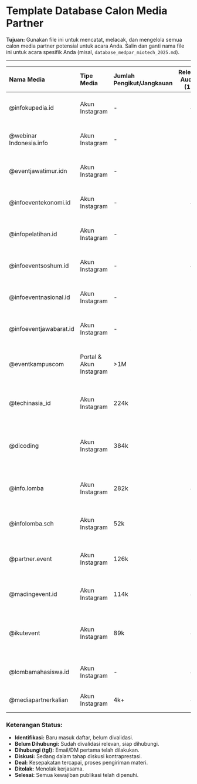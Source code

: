 # Template Database Calon Media Partner

**Tujuan:** Gunakan file ini untuk mencatat, melacak, dan mengelola semua calon media partner potensial untuk acara Anda. Salin dan ganti nama file ini untuk acara spesifik Anda (misal, `database_medpar_miotech_2025.md`).

---

| Nama Media | Tipe Media | Jumlah Pengikut/Jangkauan | Relevansi Audiens (1-5) | Narahubung (Email/IG) | Status | Catatan / Kontraprestasi yang Ditawarkan |
| :--- | :--- | :--- | :---: | :--- | :--- | :--- |
| @infokupedia.id | Akun Instagram | - | 4 | Cek bio Instagram | Belum Dihubungi | Sumber: infokampusku.id. Gratis dg S&K (follow 8 akun). |
| @webinar Indonesia.info | Akun Instagram | - | 5 | Cek bio Instagram | Belum Dihubungi | Sumber: infokampusku.id. Gratis dg S&K (follow 8 akun). |
| @eventjawatimur.idn | Akun Instagram | - | 3 | Cek bio Instagram | Belum Dihubungi | Sumber: infokampusku.id. Gratis dg S&K (follow 8 akun). |
| @infoeventekonomi.id | Akun Instagram | - | 4 | Cek bio Instagram | Belum Dihubungi | Sumber: infokampusku.id. Gratis dg S&K (follow 8 akun). |
| @infopelatihan.id | Akun Instagram | - | 5 | Cek bio Instagram | Belum Dihubungi | Sumber: infokampusku.id. Gratis dg S&K (follow 8 akun). |
| @infoeventsoshum.id | Akun Instagram | - | 4 | Cek bio Instagram | Belum Dihubungi | Sumber: infokampusku.id. Gratis dg S&K (follow 8 akun). |
| @infoeventnasional.id | Akun Instagram | - | 5 | Cek bio Instagram | Belum Dihubungi | Sumber: infokampusku.id. Gratis dg S&K (follow 8 akun). |
| @infoeventjawabarat.id | Akun Instagram | - | 3 | Cek bio Instagram | Belum Dihubungi | Sumber: infokampusku.id. Gratis dg S&K (follow 8 akun). |
| @eventkampuscom | Portal & Akun Instagram | >1M | 5 | Cek website/IG | Belum Dihubungi | Sumber: eventkampus.com. Gratis dg S&K (follow min. 20 akun). |
| @techinasia_id | Akun Instagram | 224k | 5 | Cek bio Instagram | Belum Dihubungi | Media berita teknologi dan startup terkemuka di Indonesia. Sangat relevan. |
| @dicoding | Akun Instagram | 384k | 5 | Cek bio Instagram | Belum Dihubungi | Platform edukasi developer terbesar di Indonesia. Potensi kerjasama strategis. |
| @info.lomba | Akun Instagram | 282k | 4 | Cek bio Instagram | Belum Dihubungi | Agregator informasi lomba umum, jangkauan sangat luas. (Data diperbarui) |
| @infolomba.sch | Akun Instagram | 52k | 5 | Cek bio Instagram | Belum Dihubungi | Fokus pada lomba untuk pelajar dan mahasiswa. Sangat tertarget. |
| @partner.event | Akun Instagram | 126k | 3 | Cek bio Instagram | Belum Dihubungi | Media partner umum, jangkauan luas. Menawarkan kerjasama via link di bio. |
| @madingevent.id | Akun Instagram | 114k | 4 | Cek bio Instagram | Belum Dihubungi | Fokus pada info event, seminar, dan lomba untuk umum. |
| @ikutevent | Akun Instagram | 89k | 4 | Cek bio Instagram | Belum Dihubungi | Media partner gratis untuk webinar, lomba, dll. Menyebutkan S&K. (Data diperbarui) |
| @lombamahasiswa.id | Akun Instagram | - | 4 | Cek bio Instagram | Belum Dihubungi | Sumber: Ringkasan pencarian. Gratis dg S&K. |
| @mediapartnerkalian | Akun Instagram | 4k+ | 4 | Cek bio Instagram | Belum Dihubungi | Sumber: Ringkasan pencarian. Gratis. |


### Keterangan Status:

-   **Identifikasi:** Baru masuk daftar, belum divalidasi.
-   **Belum Dihubungi:** Sudah divalidasi relevan, siap dihubungi.
-   **Dihubungi (tgl):** Email/DM pertama telah dilakukan.
-   **Diskusi:** Sedang dalam tahap diskusi kontraprestasi.
-   **Deal:** Kesepakatan tercapai, proses pengiriman materi.
-   **Ditolak:** Menolak kerjasama.
-   **Selesai:** Semua kewajiban publikasi telah dipenuhi.
